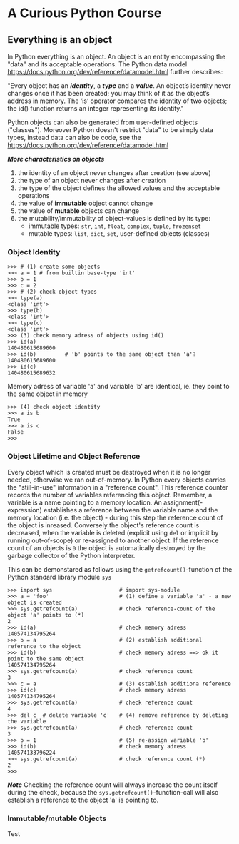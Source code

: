 # A Curious Python Course

## Everything is an object ##

In Python everything is an object. An object is an entity encompassing the "data" and its acceptable operations. The Python data model <https://docs.python.org/dev/reference/datamodel.html> further describes:

"Every object has an ***identity***, a ***type*** and a ***value***. An object’s identity never changes once it has been created; you may think of it as the object’s address in memory. The ‘is’ operator compares the identity of two objects; the id() function returns an integer representing its identity."

Python objects can also be generated from user-defined objects ("classes"). Moreover Python doesn't restrict "data" to be simply data types, instead data can also be code, see the <https://docs.python.org/dev/reference/datamodel.html>


***More characteristics on objects***

1. the identity of an object never changes after creation (see above)
2. the type of an object never changes after creation
3. the type of the object defines the allowed values and the acceptable operations
4. the value of **immutable** object cannot change
5. the value of **mutable** objects can change
6. the mutability/immutability of object-values is defined by its type:
    - immutable types: `str`, `int`, `float`, `complex`, `tuple`, `frozenset`
    - mutable types: `list`, `dict`, `set`, user-defined objects (classes)


### Object Identity ###

    >>> # (1) create some objects
    >>> a = 1 # from builtin base-type 'int'
    >>> b = 1
    >>> c = 2
    >>> # (2) check object types
    >>> type(a)
    <class 'int'>
    >>> type(b)
    <class 'int'>
    >>> type(c)
    <class 'int'>
    >>> (3) check memory adress of objects using id()
    >>> id(a) 
    140480615689600
    >>> id(b)         # 'b' points to the same object than 'a'?
    140480615689600
    >>> id(c)
    140480615689632

Memory adress of variable 'a' and variable 'b' are identical, ie. they point to the same object in memory

    >>> (4) check object identity
    >>> a is b
    True
    >>> a is c
    False
    >>> 


### Object Lifetime and Object Reference ###

Every object which is created must be destroyed when it is no longer needed, otherwise we ran out-of-memory. In Python every objects carries the "still-in-use" information in a "reference count". This reference counter records the number of variables referencing this object. Remember, a variable is a name pointing to a memory location. An assignment(-expression) establishes a reference between the variable name and the memory location (i.e. the object) - during this step the reference count of the object is inreased. Conversely the object's reference count is decreased, when the variable is deleted (explicit using `del` or implicit by running out-of-scope) or re-assigned to another object.
If the reference count of an objects is `0` the object is automatically destroyed by the garbage collector of the Python interpreter.

This can be demonstared as follows using the `getrefcount()`-function of the Python standard library module `sys`

    >>> import sys                     # import sys-module
    >>> a = 'foo'                      # (1) define a variable 'a' - a new object is created
    >>> sys.getrefcount(a)             # check reference-count of the object 'a' points to (*)
    2
    >>> id(a)                          # check memory adress
    140574134795264
    >>> b = a                          # (2) establish additional reference to the object
    >>> id(b)                          # check memory adress ==> ok it point to the same object
    140574134795264
    >>> sys.getrefcount(a)             # check reference count
    3
    >>> c = a                          # (3) establish additiona reference
    >>> id(c)                          # check memory adress
    140574134795264
    >>> sys.getrefcount(a)             # check reference count
    4
    >>> del c  # delete variable 'c'   # (4) remove reference by deleting the variable
    >>> sys.getrefcount(a)             # check reference count
    3
    >>> b = 1                          # (5) re-assign variable 'b'
    >>> id(b)                          # check memory adress
    140574133796224
    >>> sys.getrefcount(a)             # check reference count (*)
    2
    >>>


***Note***
Checking the reference count will always increase the count itself during the check, because the `sys.getrefcount()`-function-call will also establish a reference to the object 'a' is pointing to. 


### Immutable/mutable Objects ###

Test
